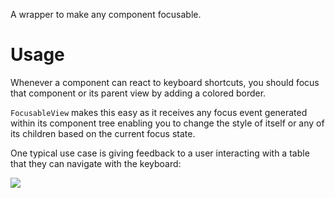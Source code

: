 A wrapper to make any component focusable.

# Usage
Whenever a component can react to keyboard shortcuts, you should focus that component or its parent view by adding a colored border.

`FocusableView` makes this easy as it receives any focus event generated within its component tree enabling you to change the style of itself or any of its children based on the current focus state.

One typical use case is giving feedback to a user interacting with a table that they can navigate with the keyboard:

<img src="https://user-images.githubusercontent.com/4029499/37204041-09588850-2390-11e8-9f64-59241964db4c.png" />
